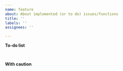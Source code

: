 ```yaml
---
name: feature
about: About implemented (or to do) issues/functions
title: ''
labels: ''
assignees: ''

---
```


**To-do list**

<br>

**With caution**
